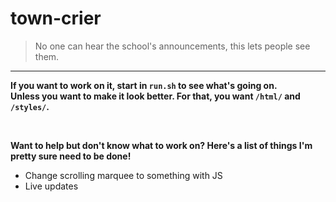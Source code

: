 # town-crier  
> No one can hear the school's announcements, this lets people see them.  
  
<hr>  

**If you want to work on it, start in `run.sh` to see what's going on.**  
**Unless you want to make it look better. For that, you want `/html/` and `/styles/`.**  
  
&nbsp;  
  
**Want to help but don't know what to work on? Here's a list of things I'm pretty sure need to be done!**  
  
- Change scrolling marquee to something with JS  
- Live updates
